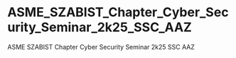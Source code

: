 # ASME_SZABIST_Chapter_Cyber_Security_Seminar_2k25_SSC_AAZ
ASME SZABIST Chapter Cyber Security Seminar 2k25 SSC AAZ
